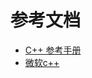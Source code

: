 # 参考文档
- [C++ 参考手册](https://zh.cppreference.com/)
- [微软c++](https://learn.microsoft.com/zh-cn/cpp/cpp/)